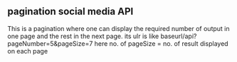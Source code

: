 ## pagination social media API
This is a pagination where one can display the required number of output in one page and the rest in the next page. 
its ulr is like   <link>baseurl/api?pageNumber=5&pageSize=7</link>
here no. of pageSize = no. of result displayed on each page
